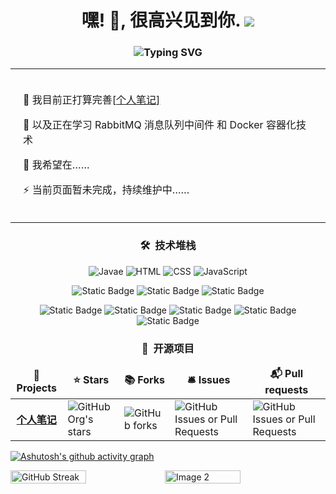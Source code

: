 <h1 align="center">嘿! 👋, 很高兴见到你. <img src="https://komarev.com/ghpvc/?username=MuZhiCoder&style=flat-square"/> </h1>

<h3 align="center"> 
<img src="https://readme-typing-svg.demolab.com?font=JetBrains+Mono&pause=1000&center=true&vCenter=true&random=false&width=435&lines=%E6%AC%A2%E8%BF%8E%E6%9D%A5%E5%88%B0%E4%B8%80%E4%B8%AA%E9%A2%93%E5%BA%9F%E4%B8%89%E5%B9%B4CRUD%E4%BB%94%E7%9A%84%E4%B8%BB%E9%A1%B5%EF%BC%81" alt="Typing SVG" />
</h3>



  <table align="center" style="border-collapse: collapse; width: 100%;">
    <tr style="border: 0;">
      <td style="border: 0; padding: 20px; text-align: left;">
        <p>🔭 我目前正打算完善<span style="text-decoration: underline;">[<a style="text-decoration: none" href="https://github.com/MuZhiCoder/MuZhiCoder.github.io">个人笔记</a>]</span> </p>
        <p>🌱 以及正在学习 RabbitMQ 消息队列中间件 和 Docker 容器化技术 </p>
        <p>👯 我希望在……</p>
        <p>⚡ 当前页面暂未完成，持续维护中…… </p>
      </td>
    </tr>
  </table>

<h3 align="center">🛠 &nbsp;技术堆栈</h3>

<p align="center">
    <img alt="Javae" src="https://img.shields.io/badge/-Java-orange?style=&logo=coffeescript&logoColor=white&label=Language"/>
    <img alt="HTML" src="https://img.shields.io/badge/-HTML-blue?style=&logo=html5&logoColor=white&label=Language"/>
    <img alt="CSS" src="https://img.shields.io/badge/-CSS-%2300BFFF?style=&logo=css3&logoColor=white&label=Language"/>
    <img alt="JavaScript" src="https://img.shields.io/badge/-JavaScript-%23FFD700?style=&logo=JavaScript&logoColor=white&label=Language"/>
</p>

<p align="center">
  <img alt="Static Badge" src="https://img.shields.io/badge/-MySQL-%2300BFFF?style=&logo=Mysql&logoColor=white&label=Database"/>
  <img alt="Static Badge" src="https://img.shields.io/badge/-PostgreSQL-%2300BFFF?style=&logo=PostgreSQL&logoColor=white&label=Database"/>
  <img alt="Static Badge" src="https://img.shields.io/badge/-Redis-%23DC143C?style=&logo=Redis&logoColor=white&label=Database"/>
</p>

<p align="center">
    <img alt="Static Badge" src="https://img.shields.io/badge/-Spring-%2358D68D?style=&logo=Spring&logoColor=white&label=Framework"/>
    <img alt="Static Badge" src="https://img.shields.io/badge/-SpringMVC-%2358D68D?style=&logo=Spring&logoColor=white&label=Framework"/>
    <img alt="Static Badge" src="https://img.shields.io/badge/-SpringBoot-%2358D68D?style=&logo=SpringBoot&logoColor=white&label=Framework"/>
    <img alt="Static Badge" src="https://img.shields.io/badge/-MyBatis-%237B241C?style=&logo=adminer&logoColor=white&label=Framework"/>
    <img alt="Static Badge" src="https://img.shields.io/badge/-SpringCloud-%23FF3300?style=&logo=soundcloud&logoColor=white&label=Framework"/>
</p>

<h3 align="center">📂 &nbsp;开源项目</h3>

<table align="center">
  <thead align="center">
    <tr border: none;>
      <td><b>🎁 Projects</b></td>
      <td><b>⭐ Stars</b></td>
      <td><b>📚 Forks</b></td>
      <td><b>🛎 Issues</b></td>
      <td><b>📬 Pull requests</b></td>
    </tr>
  </thead>
  <tbody>
    <tr>
      <td style="text-align: center"><a href=""><b>个人笔记</b></a></td>
      <td>
        <img alt="GitHub Org's stars" src="https://img.shields.io/github/stars/MuZhiCoder%2FMuZhiCoder.github.io?style=flat-square&logo=starship"/>
      </td>
      <td>
        <img alt="GitHub forks" src="https://img.shields.io/github/forks/MuZhiCoder/MuZhiCoder.github.io?style=flat-square&logo=trailforks"/>
      </td>
      <td>
        <img alt="GitHub Issues or Pull Requests" src="https://img.shields.io/github/issues/MuZhiCoder/MuZhiCoder.github.io?style=flat-square&logo=issuu&color=%23F4D03F"/>
      </td>
      <td>
        <img alt="GitHub Issues or Pull Requests" src="https://img.shields.io/github/issues-pr/MuZhiCoder/MuZhiCoder.github.io?style=flat-square&logo=publons&color=%23F4D03F"/>
      </td>
    </tr>
  </tbody>
</table>

[![Ashutosh's github activity graph](https://github-readme-activity-graph.vercel.app/graph?username=MuZhiCoder&theme=github-dark&bg_color=22272e&height=350&hide_border=true)](https://github.com/MuZhiCoder/MuZhiCoder/)


<div style="display: flex; align-items: center;">
  <img src="https://streak-stats.demolab.com?user=MuZhiCoder&theme=transparent&hide_border=true&locale=zh_Hans&date_format=%5BY.%5Dn.j&exclude_days=Sun&%E6%8E%92%E9%99%A4%E5%A4%A9%E6%95%B0%E6%A0%87%E7%AD%BE=00000000" alt="GitHub Streak" style="width: 49%; height: auto;" />
  <img src="https://github-readme-stats.vercel.app/api?username=MuZhiCoder&locale=cn&show_icons=true&count_private=true&hide_border=true&theme=transparent" alt="Image 2" style="width: 49%; height: auto;"/>
</div>



<!---
MuZhiCoder/MuZhiCoder is a ✨ special ✨ repository because its `README.md` (this file) appears on your GitHub profile.
You can click the Preview link to take a look at your changes.
--->

